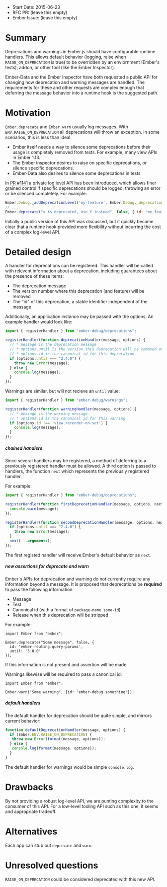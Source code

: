 - Start Date: 2015-06-23
- RFC PR: (leave this empty)
- Ember Issue: (leave this empty)

# Summary

Deprecations and warnings in Ember.js should have configurable runtime handlers.
This allows default behavior (logging, raise when `RAISE_ON_DEPRECATION` is true)
to be overridden by an enviornment (Ember's tests), addon, or other tool
(like the Ember Inspector).

Ember-Data and the Ember Inspector have both requested a public
API for changing how deprecation and warning messages are handled. The requirements
for these and other requests are complex enough that deferring the message
behavior into a runtime hook is the suggested path.

# Motivation

`Ember.deprecate` and `Ember.warn` usually log messages. With `ENV.RAISE_ON_DEPRECATION`
all deprecations will throw an exception. In some scenarios, this
is less than ideal:

* Ember itself needs a way to silence some deprecations before their usage
  is completely removed from tests. For example, many view APIs in Ember 1.13.
* The Ember inspector desires to raise on specific deprecations, or silence
  specific deprecations.
* Ember-Data also desires to silence some deprecations in tests

In [PR #1141](https://github.com/emberjs/ember.js/pull/11419)
a private log level API has been introduced, which allows finer grained control
if specific deprecations should be logged, throwing an error or be silenced
completely. For example:

```js
Ember.Debug._addDeprecationLevel('my-feature', Ember.Debug._deprecationLevels.LOG);
// ...
Ember.deprecate("x is deprecated, use Y instead", false, { id: 'my-feature' });
```

Initially a public version of this API was discussed, but it quickly became
clear that a runtime hook provided more flexibility without incurring the
cost of a complex log-level API.

# Detailed design

A handler for deprecations can be registered. This handler will be called
with relevent information about a deprecation, including guarantees about
the presence of these items:

* The deprecation message
* The version number where this deprecation (and feature) will be removed
* The "id" of this deprecation, a stable identifier independent of the message

Additionally, an application instance may be passed with the options. An example
handler would look like:

```js
import { registerHandler } from "ember-debug/deprecations";

registerHandler(function deprecationHandler(message, options) {
  // * message is the deprecation message
  // * options.until is the version this deprecation will be removed at
  // * options.id is the canonical id for this deprecation
  if (options.until === "2.4.0") {
    throw new Error(message);
  } else {
    console.log(message);
  }
});
```

Warnings are similar, but will not recieve an `until` value:

```js
import { registerHandler } from "ember-debug/warnings";

registerHandler(function warningHandler(message, options) {
  // * message is the warning message
  // * options.id is the canonical id for this warning
  if (options.id !== 'view.rerender-on-set') {
    console.log(message);
  }
});
```

##### chained handlers

Since several handlers may be registered, a method of deferring to a previously
registered handler must be allowed. A third option is passed to handlers, the
function `next` which represents the previously registered handler.

For example:

```js
import { registerHandler } from "ember-debug/deprecations";

registerHandler(function firstDeprecationHandler(message, options, next) {
  console.warn(message);
});

registerHandler(function secondDeprecationHandler(message, options, next) {
  if (options.until === "2.4.0") {
    throw new Error(message);
  }
  next(...arguments);
});
```

The first registed handler will receive Ember's default behavior as `next`.

##### new assertions for deprecate and warn

Ember's APIs for deprecation and warning do not currently require any information
beyond a message. It is proposed that deprecations be **required** to pass
the following information:

* Message
* Test
* Canonical id (with a format of `package-name.some-id`)
* Release when this deprecation will be stripped

For example:

```
import Ember from "ember";

Ember.deprecate("Some message", false, {
  id: 'ember-routing.query-params',
  until: '3.0.0'
});
```

If this information is not present and assertion will be made.

Warnings likewise will be required to pass a canonical id:

```
import Ember from "ember";

Ember.warn("Some warning", {id: 'ember-debug.something'});
```

##### default handlers

The default handler for deprecation should be quite simple, and mirrors current
behavior:

```js
function defaultDeprecationHandler(message, options) {
  if (Ember.ENV.RAISE_ON_DEPRECATION) {
   throw new Error(format(message, options));
  } else {
   console.log(format(message, options));
  }
}
```

The default handler for warnings would be simple `console.log`.

# Drawbacks

By not providing a robust log-level API, we are punting complexity to the
consumer of this API. For a low-level tooling API such as this one, it seems
and appropriate tradeoff.

# Alternatives

Each app can stub out `deprecate` and `warn`.

# Unresolved questions

`RAISE_ON_DEPRECATION` could be considered deprecated with this new API.
